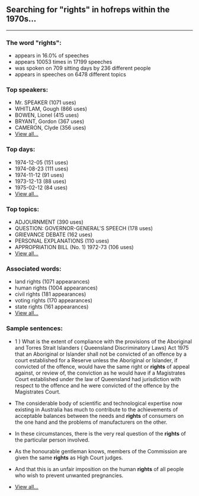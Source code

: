 
## Searching for "rights" in hofreps within the 1970s...

----

### The word "rights":

* appears in 16.0% of speeches
* appears 10053 times in 17199 speeches
* was spoken on 709 sitting days by 236 different people
* appears in speeches on 6478 different topics

### Top speakers:

* Mr. SPEAKER (1071 uses)
* WHITLAM, Gough (866 uses)
* BOWEN, Lionel (415 uses)
* BRYANT, Gordon (367 uses)
* CAMERON, Clyde (356 uses)
* [View all...](speakers.md)


### Top days:

* 1974-12-05 (151 uses)
* 1974-08-23 (111 uses)
* 1974-11-12 (91 uses)
* 1973-12-13 (88 uses)
* 1975-02-12 (84 uses)
* [View all...](days.md)


### Top topics:

* ADJOURNMENT (390 uses)
* QUESTION: GOVERNOR-GENERAL'S SPEECH (178 uses)
* GRIEVANCE DEBATE (162 uses)
* PERSONAL EXPLANATIONS (110 uses)
* APPROPRIATION BILL (No. 1) 1972-73 (106 uses)
* [View all...](topics.md)


### Associated words:

* land rights (1071 appearances)
* human rights (1004 appearances)
* civil rights (181 appearances)
* voting rights (170 appearances)
* state rights (161 appearances)
* [View all...](collocations.md)


### Sample sentences:

* 1 ) What is the extent of compliance with the provisions of the Aboriginal and Torres Strait Islanders ( Queensland Discriminatory Laws) Act 1975 that an Aboriginal or Islander shall not be convicted of an offence by a court established for a Reserve unless the Aboriginal or Islander, if convicted of the offence, would have the same right or **rights** of appeal against, or review of, the conviction as he would have if a Magistrates Court established under the law of Queensland had jurisdiction with respect to the offence and he were convicted of the offence by the Magistrates  Court.

* The considerable body of scientific and technological expertise now existing in Australia has much to contribute to the achievements of acceptable balances between the needs and **rights** of consumers on the one hand and the problems of manufacturers on the other.

* In these circumstances, there is the very real question of the **rights** of the particular person involved.

* As the honourable gentleman knows, members of the Commission are given the same **rights** as High Court judges.

* And that this is an unfair imposition on the human **rights** of all people who wish to prevent unwanted pregnancies.

* [View all...](contexts.md)
